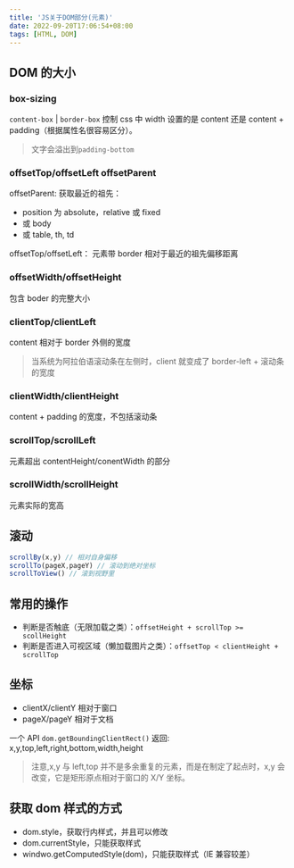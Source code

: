 ```yaml
---
title: 'JS关于DOM部分(元素)'
date: 2022-09-20T17:06:54+08:00
tags: [HTML, DOM]
---
```


## DOM 的大小

### box-sizing

`content-box` | `border-box` 控制 css 中 width 设置的是 content 还是 content + padding（根据属性名很容易区分）。

> 文字会溢出到`padding-bottom`

### offsetTop/offsetLeft offsetParent

offsetParent: 获取最近的祖先：

- position 为 absolute，relative 或 fixed
- 或 body
- 或 table, th, td

offsetTop/offsetLeft： 元素带 border 相对于最近的祖先偏移距离

### offsetWidth/offsetHeight

包含 boder 的完整大小

### clientTop/clientLeft

content 相对于 border 外侧的宽度

> 当系统为阿拉伯语滚动条在左侧时，client 就变成了 border-left + 滚动条的宽度

### clientWidth/clientHeight

content + padding 的宽度，不包括滚动条

### scrollTop/scrollLeft

元素超出 contentHeight/conentWidth 的部分

### scrollWidth/scrollHeight

元素实际的宽高

## 滚动

```JavaScript
scrollBy(x,y) // 相对自身偏移
scrollTo(pageX,pageY) // 滚动到绝对坐标
scrollToView() // 滚到视野里
```

## 常用的操作

- 判断是否触底（无限加载之类）：`offsetHeight + scrollTop >= scollHeight`
- 判断是否进入可视区域（懒加载图片之类）：`offsetTop < clientHeight + scrollTop`

## 坐标

- clientX/clientY 相对于窗口
- pageX/pageY 相对于文档

一个 API
`dom.getBoundingClientRect()`
返回: x,y,top,left,right,bottom,width,height

> 注意,x,y 与 left,top 并不是多余重复的元素，而是在制定了起点时，x,y 会改变，它是矩形原点相对于窗口的 X/Y 坐标。

## 获取 dom 样式的方式

- dom.style，获取行内样式，并且可以修改
- dom.currentStyle，只能获取样式
- windwo.getComputedStyle(dom)，只能获取样式（IE 兼容较差）
